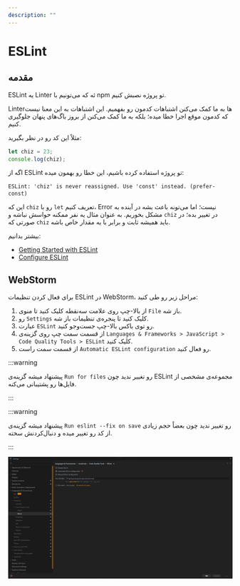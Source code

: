 ```yaml
---
description: ""
---
```


# ESLint

## مقدمه

ESLint
یه Linter ئه که می‌تونیم با npm تو پروژه نصبش کنیم.

Linterها
به ما کمک می‌کنن اشتباهات کدمون رو بفهمیم.
این اشتباهات به این معنا نیست که کدمون موقع اجرا خطا میده؛
بلکه به ما کمک می‌کنن از بروز باگ‌های پنهان جلوگیری کنیم.

مثلاً این کد رو در نظر بگیرید:

```typescript
let chiz = 23;
console.log(chiz);
```

اگه از ESLint تو پروژه استفاده کرده باشیم،
این خطا رو بهمون میده:

```text
ESLint: 'chiz' is never reassigned. Use 'const' instead. (prefer-const)
```

این که `chiz` رو با `let` تعریف کنیم، Error نیست؛
اما می‌تونه باعث بشه در آینده به مشکل بخوریم.
به عنوان مثال یه نفر ممکنه حواسش نباشه و `chiz` در تغییر بده؛
در صورتی که `chiz` باید همیشه ثابت و برابر با یه مقدار خاص باشه.

بیشتر بدانیم:

- [Getting Started with ESLint](https://eslint.org/docs/latest/use/getting-started)
- [Configure ESLint](https://eslint.org/docs/latest/use/configure/)

## WebStorm

برای فعال کردن تنظیمات ESLint در WebStorm، مراحل زیر رو طی کنید:

1. از بالا-چپ روی علامت سه‌نقطه کلیک کنید تا منوی `File` باز شه.
2. رو `Settings` کلیک کنید تا پنجره‌ی تنظیمات باز شه.
3. عبارت `ESLint` رو توی باکس بالا-چپ جست‌وجو کنید.
4. از قسمت سمت چپ روی گزینه‌ی `Languages & Frameworks > JavaScript > Code Quality Tools > ESLint` کلیک کنید.
5. از قسمت سمت راست `Automatic ESLint configuration` رو فعال کنید.

:::warning

پیشنهاد میشه گزینه‌ی `Run for files` رو تغییر ندید چون ESLint مجموعه‌ی مشخصی از فایل‌ها رو پشتیبانی می‌کنه.

:::

:::warning

پیشنهاد میشه گزینه‌ی `Run eslint --fix on save` رو تغییر ندید چون بعضاً حجم زیادی از کد رو تغییر میده و دنبال‌کردنش سخته.

:::

![تنظیمات ESLint در WebStorm](./assets/screenshots/eslint-webstorm.jpg)
